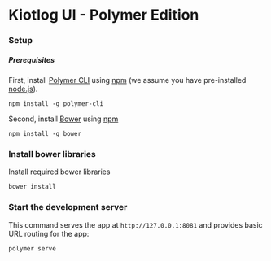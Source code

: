 # Kiotlog UI - Polymer Edition

### Setup

##### Prerequisites

First, install [Polymer CLI](https://github.com/Polymer/polymer-cli) using
[npm](https://www.npmjs.com) (we assume you have pre-installed [node.js](https://nodejs.org)).

    npm install -g polymer-cli

Second, install [Bower](https://bower.io/) using [npm](https://www.npmjs.com)

    npm install -g bower

### Install bower libraries

Install required bower libraries

    bower install

### Start the development server

This command serves the app at `http://127.0.0.1:8081` and provides basic URL routing for the app:

    polymer serve
